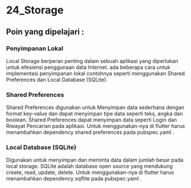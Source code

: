 # 24_Storage

## Poin yang dipelajari :

### Penyimpanan Lokal
Local Storage berperan penting dalam sebuah aplikasi yang diperlukan untuk efesiensi penggunaan data Internet. ada beberapa cara untuk implementasi penyimpanan lokal contohnya seperti menggunakan Shared Preferences dan Local Database (SQLite).

### Shared Preferences
Shared Preferences digunakan untuk Menyimpan data sederhana dengan format key-value dan dapat menyimpan tipe data seperti teks, angka dan boolean. Shared Preferences dapat menyimpan data seperti Login dan Riwayat Pencarian pada aplikasi. Untuk menggunakan-nya di flutter harus menambahkan dependency shared preferences pada pubspec.yaml .

### Local Database (SQLite)
Digunakan untuk menyimpan dan meminta data dalam jumlah besar pada local storage. SQLite adalah database open source yang mendukung create, read, update, delete. Untuk menggunakan-nya di flutter harus menambahkan dependency sqflite pada pubspec.yaml .